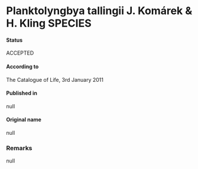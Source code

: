 Planktolyngbya tallingii J. Komárek & H. Kling SPECIES
=======

#### Status
ACCEPTED

#### According to
The Catalogue of Life, 3rd January 2011

#### Published in
null

#### Original name
null

### Remarks
null